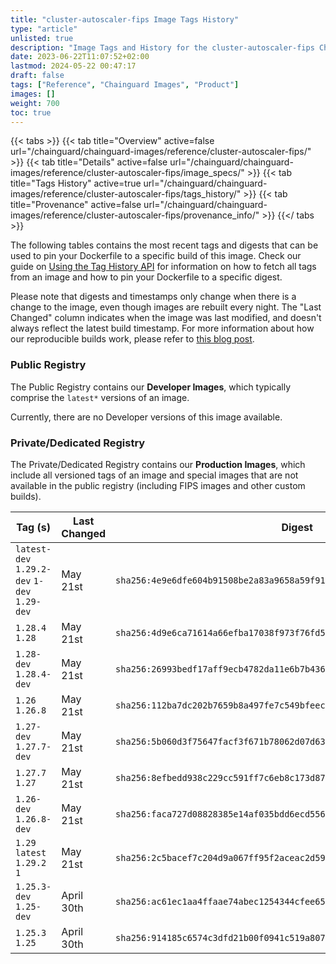 ```yaml
---
title: "cluster-autoscaler-fips Image Tags History"
type: "article"
unlisted: true
description: "Image Tags and History for the cluster-autoscaler-fips Chainguard Image"
date: 2023-06-22T11:07:52+02:00
lastmod: 2024-05-22 00:47:17
draft: false
tags: ["Reference", "Chainguard Images", "Product"]
images: []
weight: 700
toc: true
---
```


{{< tabs >}}
{{< tab title="Overview" active=false url="/chainguard/chainguard-images/reference/cluster-autoscaler-fips/" >}}
{{< tab title="Details" active=false url="/chainguard/chainguard-images/reference/cluster-autoscaler-fips/image_specs/" >}}
{{< tab title="Tags History" active=true url="/chainguard/chainguard-images/reference/cluster-autoscaler-fips/tags_history/" >}}
{{< tab title="Provenance" active=false url="/chainguard/chainguard-images/reference/cluster-autoscaler-fips/provenance_info/" >}}
{{</ tabs >}}

The following tables contains the most recent tags and digests that can be used to pin your Dockerfile to a specific build of this image. Check our guide on [Using the Tag History API](/chainguard/chainguard-images/using-the-tag-history-api/) for information on how to fetch all tags from an image and how to pin your Dockerfile to a specific digest.

Please note that digests and timestamps only change when there is a change to the image, even though images are rebuilt every night. The "Last Changed" column indicates when the image was last modified, and doesn't always reflect the latest build timestamp. For more information about how our reproducible builds work, please refer to [this blog post](https://www.chainguard.dev/unchained/reproducing-chainguards-reproducible-image-builds).

### Public Registry
The Public Registry contains our **Developer Images**, which typically comprise the `latest*` versions of an image.

Currently, there are no Developer versions of this image available.

### Private/Dedicated Registry
The Private/Dedicated Registry contains our **Production Images**, which include all versioned tags of an image and special images that are not available in the public registry (including FIPS images and other custom builds).

| Tag (s)                                       | Last Changed | Digest                                                                    |
|-----------------------------------------------|--------------|---------------------------------------------------------------------------|
|  `latest-dev` `1.29.2-dev` `1-dev` `1.29-dev` | May 21st     | `sha256:4e9e6dfe604b91508be2a83a9658a59f91e3bf4e5c0f2923e492387a2998cb02` |
|  `1.28.4` `1.28`                              | May 21st     | `sha256:4d9e6ca71614a66efba17038f973f76fd5cd3f090ac260742d9008c0055736d7` |
|  `1.28-dev` `1.28.4-dev`                      | May 21st     | `sha256:26993bedf17aff9ecb4782da11e6b7b4360b1938133998c82fa4ead6ca4abb7e` |
|  `1.26` `1.26.8`                              | May 21st     | `sha256:112ba7dc202b7659b8a497fe7c549bfeec349e1c943cd398f548904383a2887a` |
|  `1.27-dev` `1.27.7-dev`                      | May 21st     | `sha256:5b060d3f75647facf3f671b78062d07d63b85a8c775b7bd13ec1565acd353689` |
|  `1.27.7` `1.27`                              | May 21st     | `sha256:8efbedd938c229cc591ff7c6eb8c173d87b02e37538dbc0a9d857695940a9d20` |
|  `1.26-dev` `1.26.8-dev`                      | May 21st     | `sha256:faca727d08828385e14af035bdd6ecd55663db5de6950de6134947e9b994d57d` |
|  `1.29` `latest` `1.29.2` `1`                 | May 21st     | `sha256:2c5bacef7c204d9a067ff95f2aceac2d595b13b3bd120b1528afe2bf841f8c06` |
|  `1.25.3-dev` `1.25-dev`                      | April 30th   | `sha256:ac61ec1aa4ffaae74abec1254344cfee659ca9cee6751b187266049bbeeabbef` |
|  `1.25.3` `1.25`                              | April 30th   | `sha256:914185c6574c3dfd21b00f0941c519a8074609bae2a23cd26e6ddc78da2edb21` |

